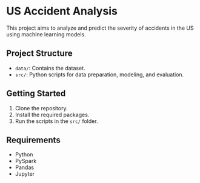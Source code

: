# US Accident Analysis

This project aims to analyze and predict the severity of accidents in the US using machine learning models.

## Project Structure

- `data/`: Contains the dataset.
- `src/`: Python scripts for data preparation, modeling, and evaluation.

## Getting Started

1. Clone the repository.
2. Install the required packages.
3. Run the scripts in the `src/` folder.

## Requirements

- Python
- PySpark
- Pandas
- Jupyter


